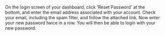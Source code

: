 On the login screen of your dashboard, click 'Reset Password' at the bottom, and enter the email address associated with your account. Check your email, including the spam filter, and follow the attached link. Now enter your new password twice in a row. You will then be able to login with your new password.